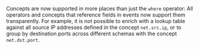 Concepts are now supported in more places than just the `where` operator: All
operators and concepts that reference fields in events now support them
transparently. For example, it is not possible to enrich with a lookup table
against all source IP addresses defined in the concept `net.src.ip`, or to group
by destination ports across different schemas with the concept `net.dst.port`.

